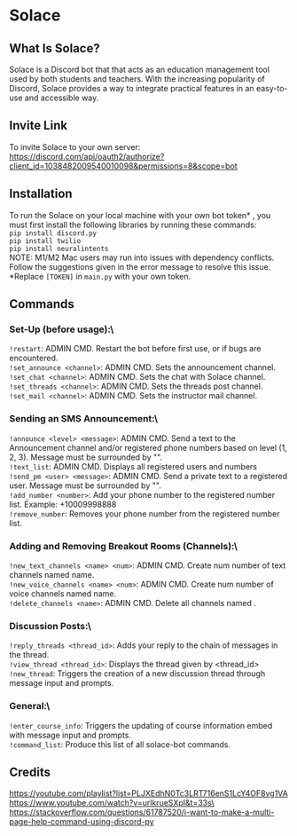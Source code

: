 # Solace
## What Is Solace?
Solace is a Discord bot that that acts as an education management tool used by both students and teachers. With the 
increasing popularity of Discord, Solace provides a way to integrate practical features in an easy-to-use and accessible way.

## Invite Link
To invite Solace to your own server:\
https://discord.com/api/oauth2/authorize?client_id=1038482009540010098&permissions=8&scope=bot 

## Installation
To run the Solace on your local machine with your own bot token* , you must first install the following libraries by running these commands:\
```pip install discord.py```\
```pip install twilio```\
```pip install neuralintents```\
NOTE: M1/M2 Mac users may run into issues with dependency conflicts. Follow the suggestions given in the error message 
to resolve this issue.\
*Replace ```[TOKEN]``` in ```main.py``` with your own token.

## Commands
### Set-Up (before usage):\
```!restart```: ADMIN CMD. Restart the bot before first use, or if bugs are encountered.\
```!set_announce <channel>```: ADMIN CMD. Sets the announcement channel.\
```!set_chat <channel>```: ADMIN CMD. Sets the chat with Solace channel.\
```!set_threads <channel>```: ADMIN CMD. Sets the threads post channel.\
```!set_mail <channel>```: ADMIN CMD. Sets the instructor mail channel.

### Sending an SMS Announcement:\
```!announce <level> <message>```: ADMIN CMD. Send a text to the Announcement channel and/or registered phone numbers based on level (1, 2, 3). Message must be surrounded by "".\
```!text_list```: ADMIN CMD. Displays all registered users and numbers\
```!send_pm <user> <message>```: ADMIN CMD. Send a private text to a registered user. Message must be surrounded by "".\
```!add_number <number>```: Add your phone number to the registered number list. Example: +10009998888\
```!remove_number```: Removes your phone number from the registered number list.

### Adding and Removing Breakout Rooms (Channels):\
```!new_text_channels <name> <num>```: ADMIN CMD. Create num number of text channels named name.\
```!new_voice_channels <name> <num>```: ADMIN CMD. Create num number of voice channels named name.\
```!delete_channels <name>```: ADMIN CMD. Delete all channels named <name>.

### Discussion Posts:\
```!reply_threads <thread_id>```: Adds your reply to the chain of messages in the thread.\
```!view_thread <thread_id>```: Displays the thread given by <thread_id>\
```!new_thread```: Triggers the creation of a new discussion thread through message input and prompts.

### General:\
```!enter_course_info```: Triggers the updating of course information embed with message input and prompts.\
```!command_list```: Produce this list of all solace-bot commands.


## Credits
https://youtube.com/playlist?list=PLJXEdhN0Tc3LRT716enS1LcY4OF8vg1VA \
https://www.youtube.com/watch?v=urlkrueSXpI&t=33s\
https://stackoverflow.com/questions/61787520/i-want-to-make-a-multi-page-help-command-using-discord-py



